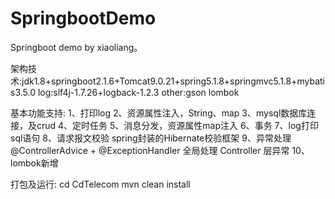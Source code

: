 # SpringbootDemo
Springboot demo by xiaoliang。



架构技术:jdk1.8+springboot2.1.6+Tomcat9.0.21+spring5.1.8+springmvc5.1.8+mybatis3.5.0
log:slf4j-1.7.26+logback-1.2.3
other:gson  lombok 


基本功能支持: 
1、打印log
2、资源属性注入，String、map
3、mysql数据库连接，及crud
4、定时任务
5、消息分发，资源属性map注入
6、事务
7、log打印sql语句
8、请求报文校验   spring封装的Hibernate校验框架
9、异常处理     @ControllerAdvice + @ExceptionHandler 全局处理 Controller 层异常
10、lombok新增


打包及运行:
cd CdTelecom
mvn clean install